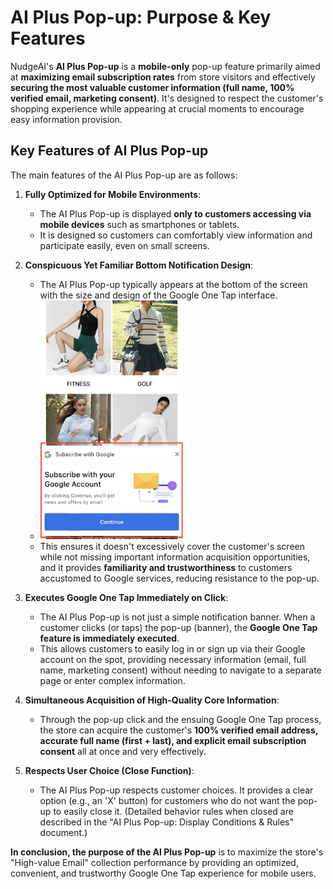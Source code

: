 # AI Plus Pop-up: Purpose & Key Features

NudgeAI's **AI Plus Pop-up** is a **mobile-only** pop-up feature primarily aimed at **maximizing email subscription rates** from store visitors and effectively **securing the most valuable customer information (full name, 100% verified email, marketing consent)**. It's designed to respect the customer's shopping experience while appearing at crucial moments to encourage easy information provision.

## Key Features of AI Plus Pop-up

The main features of the AI Plus Pop-up are as follows:

1.  **Fully Optimized for Mobile Environments**:
    *   The AI Plus Pop-up is displayed **only to customers accessing via mobile devices** such as smartphones or tablets.
    *   It is designed so customers can comfortably view information and participate easily, even on small screens.

2.  **Conspicuous Yet Familiar Bottom Notification Design**:
    *   The AI Plus Pop-up typically appears at the bottom of the screen with the size and design of the Google One Tap interface.
    *   <img src="../../assets/images/aipluspoppup.png" alt="AI Plus Pop-up Example" style="width: 50%;">
    *   This ensures it doesn't excessively cover the customer's screen while not missing important information acquisition opportunities, and it provides **familiarity and trustworthiness** to customers accustomed to Google services, reducing resistance to the pop-up.

3.  **Executes Google One Tap Immediately on Click**:
    *   The AI Plus Pop-up is not just a simple notification banner. When a customer clicks (or taps) the pop-up (banner), the **Google One Tap feature is immediately executed**.
    *   This allows customers to easily log in or sign up via their Google account on the spot, providing necessary information (email, full name, marketing consent) without needing to navigate to a separate page or enter complex information.

4.  **Simultaneous Acquisition of High-Quality Core Information**:
    *   Through the pop-up click and the ensuing Google One Tap process, the store can acquire the customer's **100% verified email address, accurate full name (first + last), and explicit email subscription consent** all at once and very effectively.

5.  **Respects User Choice (Close Function)**:
    *   The AI Plus Pop-up respects customer choices. It provides a clear option (e.g., an 'X' button) for customers who do not want the pop-up to easily close it. (Detailed behavior rules when closed are described in the "AI Plus Pop-up: Display Conditions & Rules" document.)

**In conclusion, the purpose of the AI Plus Pop-up** is to maximize the store's "High-value Email" collection performance by providing an optimized, convenient, and trustworthy Google One Tap experience for mobile users. 
